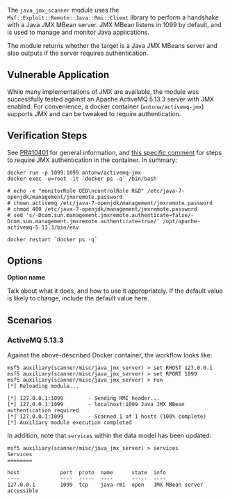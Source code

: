 The `java_jmx_scanner` module uses the `Msf::Exploit::Remote::Java::Rmi::Client` library to perform a handshake with a Java JMX MBean server.   JMX MBean listens in 1099 by default, and is used to manage and monitor Java applications.

The module returns whether the target is a Java JMX MBeans server and also outputs if the server requires authentication.

## Vulnerable Application

While many implementations of JMX are available, the module was successfully tested against an Apache ActiveMQ 5.13.3 server with JMX enabled.  For convenience, a docker container (`antonw/activemq-jmx`) supports JMX and can be tweaked to require authentication.

## Verification Steps

  See [PR#10401](https://github.com/rapid7/metasploit-framework/pull/10401) for general information, and [this specific comment](https://github.com/rapid7/metasploit-framework/pull/10401#issuecomment-448705897) for steps to require JMX authentication in the container.  In summary:
  
```
docker run -p 1099:1099 antonw/activemq-jmx 
docker exec -u=root -it `docker ps -q` /bin/bash

# echo -e "monitorRole QED\ncontrolRole R&D" /etc/java-7-openjdk/management/jmxremote.password
# chown activemq /etc/java-7-openjdk/management/jmxremote.password
# chmod 400 /etc/java-7-openjdk/management/jmxremote.password
# sed 's/-Dcom.sun.management.jmxremote.authenticate=false/-Dcom.sun.management.jmxremote.authenticate=true/' /opt/apache-activemq-5.13.3/bin/env

docker restart `docker ps -q`
```

## Options

  **Option name**

  Talk about what it does, and how to use it appropriately.  If the default value is likely to change, include the default value here.

## Scenarios

### ActiveMQ 5.13.3

Against the above-described Docker container, the workflow looks like:

```
msf5 auxiliary(scanner/misc/java_jmx_server) > set RHOST 127.0.0.1
msf5 auxiliary(scanner/misc/java_jmx_server) > set RPORT 1099
msf5 auxiliary(scanner/misc/java_jmx_server) > run
[*] Reloading module...

[*] 127.0.0.1:1099        - Sending RMI header...
[*] 127.0.0.1:1099        - localhost:1099 Java JMX MBean authentication required
[*] 127.0.0.1:1099        - Scanned 1 of 1 hosts (100% complete)
[*] Auxiliary module execution completed
```

In addition, note that `services` within the data model has been updated:

```
msf5 auxiliary(scanner/misc/java_jmx_server) > services 
Services
========

host             port  proto  name      state  info
----             ----  -----  ----      -----  ----
127.0.0.1        1099  tcp    java-rmi  open   JMX MBean server accessible
```
